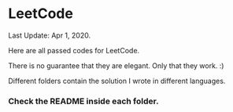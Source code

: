 # LeetCode

Last Update: Apr 1, 2020.

Here are all passed codes for LeetCode.

There is no guarantee that they are elegant. Only that they work. :)

Different folders contain the solution I wrote in different languages. 

### **Check the README inside each folder.**